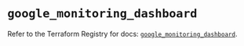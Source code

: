 # `google_monitoring_dashboard`

Refer to the Terraform Registry for docs: [`google_monitoring_dashboard`](https://registry.terraform.io/providers/hashicorp/google-beta/5.35.0/docs/resources/google_monitoring_dashboard).
